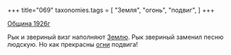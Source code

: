 +++
title="069"
taxonomies.tags = [
 "Земля",
 "огонь",
 "подвиг",
]
+++

[Община 1926г](/agni/1926)

Рык и звериный визг наполняют [Землю](/tags/Земля). Рык звериный заменил песню людскую. Но как прекрасны [огни](/tags/огонь) подвига!   

